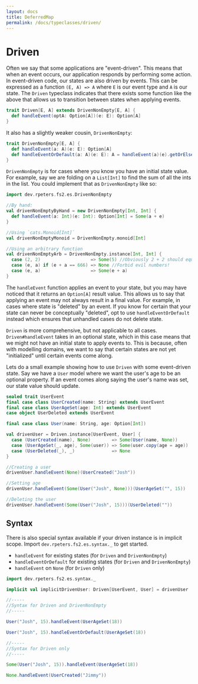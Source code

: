 ```yaml
---
layout: docs
title: DeferredMap
permalink: /docs/typeclasses/driven/
---
```

# Driven
Often we say that some applications are "event-driven".
This means that when an event occurs, our application responds by performing some action.
In event-driven code, our states are also driven by events.
This can be expressed as a function `(E, A) => A` where `E` is our event type and `A` is our state.
The `Driven` typeclass indicates that there exists some function like the above that allows us to transition between states when applying events.

```scala mdoc:compile-only
trait Driven[E, A] extends DrivenNonEmpty[E, A] {
  def handleEvent(optA: Option[A])(e: E): Option[A]
}
```

It also has a slightly weaker cousin, `DrivenNonEmpty`:

```scala mdoc:compile-only
trait DrivenNonEmpty[E, A] {
  def handleEvent(a: A)(e: E): Option[A]
  def handleEventOrDefault(a: A)(e: E): A = handleEvent(a)(e).getOrElse(a)
}
```

`DrivenNonEmpty` is for cases where you know you have an initial state value.
For example, say we are folding on a `List[Int]` to find the sum of all the ints in the list.
You could implement that as `DrivenNonEmpty` like so:

```scala mdoc:silent
import dev.rpeters.fs2.es.DrivenNonEmpty

//By hand:
val drivenNonEmptyByHand = new DrivenNonEmpty[Int, Int] {
  def handleEvent(a: Int)(e: Int): Option[Int] = Some(a + e)
}

//Using `cats.Monoid[Int]`
val drivenNonEmptyMonoid = DrivenNonEmpty.monoid[Int]

//Using an arbitrary function
val drivenNonEmptyArb = DrivenNonEmpty.instance[Int, Int] {
  case (2, 2)                   => Some(5) //Obviously 2 + 2 should equal 5
  case (e, a) if (e + a == 666) => None //Forbid evil numbers!
  case (e, a)                   => Some(e + a)
}
```

The `handleEvent` function applies an event to your state, but you may have noticed that it returns an `Option[A]` result value.
This allows us to say that applying an event may not always result in a final value.
For example, in cases where state is "deleted" by an event.
If you know for certain that your state can never be conceptually "deleted", opt to use `handleEventOrDefault` instead which ensures that unhandled cases do not delete state.

`Driven` is more comprehensive, but not applicable to all cases.
`Driven#handleEvent` takes in an optional state, which in this case means that we might not have an initial state to apply events to.
This is because, often with modelling domains, we want to say that certain states are not yet "initialized" until certain events come along.

Lets do a small example showing how to use `Driven` with some event-driven state.
Say we have a `User` model where we want the user's age to be an optional property.
If an event comes along saying the user's name was set, our state value should update.
```scala mdoc:silent
sealed trait UserEvent
final case class UserCreated(name: String) extends UserEvent
final case class UserAgeSet(age: Int) extends UserEvent
case object UserDeleted extends UserEvent

final case class User(name: String, age: Option[Int])

val drivenUser = Driven.instance[UserEvent, User] {
  case (UserCreated(name), None)        => Some(User(name, None))
  case (UserAgeSet(_, age), Some(user)) => Some(user.copy(age = age))
  case (UserDeleted(_), _)              => None
}
```
```scala mdoc
//Creating a user
drivenUser.handleEvent(None)(UserCreated("Josh"))

//Setting age
drivenUser.handleEvent(Some(User("Josh", None)))(UserAgeSet("", 15))

//Deleting the user
drivenUser.handleEvent(Some(User("Josh", 15)))(UserDeleted(""))
```

## Syntax
There is also special syntax available if your driven instance is in implicit scope.
Import `dev.rpeters.fs2.es.syntax._` to get started.

* `handleEvent` for existing states (for `Driven` and `DrivenNonEmpty`)
* `handleEventOrDefault` for existing states (for `Driven` and `DrivenNonEmpty`)
* `handleEvent` on `None` (for `Driven` only)

```scala mdoc:silent
import dev.rpeters.fs2.es.syntax._

implicit val implicitDrivenUser: Driven[UserEvent, User] = drivenUser
```
```scala mdoc
//-----
//Syntax for Driven and DrivenNonEmpty
//-----

User("Josh", 15).handleEvent(UserAgeSet(18))

User("Josh", 15).handleEventOrDefault(UserAgeSet(18))

//-----
//Syntax for Driven only
//-----

Some(User("Josh", 15)).handleEvent(UserAgeSet(18))

None.handleEvent(UserCreated("Jimmy"))
```